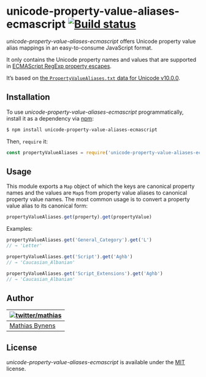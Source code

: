 # unicode-property-value-aliases-ecmascript [![Build status](https://travis-ci.org/mathiasbynens/unicode-property-value-aliases-ecmascript.svg?branch=master)](https://travis-ci.org/mathiasbynens/unicode-property-value-aliases-ecmascript)

_unicode-property-value-aliases-ecmascript_ offers Unicode property value alias mappings in an easy-to-consume JavaScript format.

It only contains the Unicode property names and values that are supported in [ECMAScript RegExp property escapes](https://github.com/tc39/proposal-regexp-unicode-property-escapes).

It’s based on [the `PropertyValueAliases.txt` data for Unicode v10.0.0](http://unicode.org/Public/10.0.0/ucd/PropertyValueAliases.txt).

## Installation

To use _unicode-property-value-aliases-ecmascript_ programmatically, install it as a dependency via [npm](https://www.npmjs.com/):

```bash
$ npm install unicode-property-value-aliases-ecmascript
```

Then, `require` it:

```js
const propertyValueAliases = require('unicode-property-value-aliases-ecmascript');
```

## Usage

This module exports a `Map` object of which the keys are canonical property names and the values are `Map`s from property value aliases to canonical property value names. The most common usage is to convert a property value alias to its canonical form:

```js
propertyValueAliases.get(property).get(propertyValue)
```

Examples:

```js
propertyValueAliases.get('General_Category').get('L')
// → 'Letter'

propertyValueAliases.get('Script').get('Aghb')
// → 'Caucasian_Albanian'

propertyValueAliases.get('Script_Extensions').get('Aghb')
// → 'Caucasian_Albanian'
```

## Author

| [![twitter/mathias](https://gravatar.com/avatar/24e08a9ea84deb17ae121074d0f17125?s=70)](https://twitter.com/mathias "Follow @mathias on Twitter") |
|---|
| [Mathias Bynens](https://mathiasbynens.be/) |

## License

_unicode-property-value-aliases-ecmascript_ is available under the [MIT](https://mths.be/mit) license.
